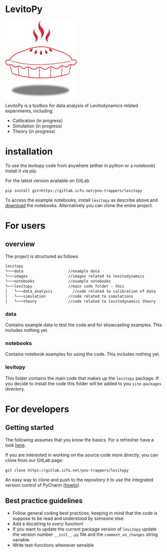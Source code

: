 # LevitoPy


![](./images/LevitoPy.png "LevitoPy Logo")

LevitoPy is a toolbox for data analysis of Levitodynamics related experiments, including.

- Calibration (in progress)
- Simulation (in progress)
- Theory (in progress)

# installation
To use the levitopy code from anywhere (either in python or a notebook) install it via pip.

For the latest version available on GitLab

```pip install git+https://gitlab.icfo.net/pno-trappers/levitopy```

To access the example notebooks, install `levitopy` as describe above and [download](https://gitlab.icfo.net/pno-trappers/levitopy/-/tree/master/images) the notebooks.
Alternatively you can clone the entire project.

# For users

## overview
The project is structured as follows

```
levitopy
└───data                    //example data 
└───images                  //images related to levitodynamics
└───notebooks               //example notebooks
└───levitopy                //main code folder - this 
│   └───data_analysis         //code related to calibration of data
│   └───simulation          //code related to simulations
│   └───theory              //code related to levitodynamics theory
```

### data
Contains example data to test the code and for showcasting examples. This includes nothing yet.

### notebooks
Contains notebook examples for using the code. This includes nothing yet.

### levitopy
This folder contains the main code that makes up the `levitopy` package. If you decide to install the code this folder will be added to you `site-packages` directory.


# For developers

## Getting started

The following assumes that you know the basics. For a refresher have a look [here](https://github.com/JanGieseler/edaipynb).

If you are interested in working on the source code more directly, you can clone from our GitLab page:

```git clone https://gitlab.icfo.net/pno-trappers/levitopy```

An easy way to clone and push to the repository it to use the integrated version control of PyCharm ([howto](https://github.com/JanGieseler/edaipynb)).


## Best practice guidelines
- Follow general coding best practices, keeping in mind that the code is suppose to be read and understood by someone else.
- Add a docstring to *every* function!
- If you want to update the current package version of `levitopy` update the version number `__init__.py` file and the `comment_on_changes` string variable.
- Write test-functions whenever sensible  


